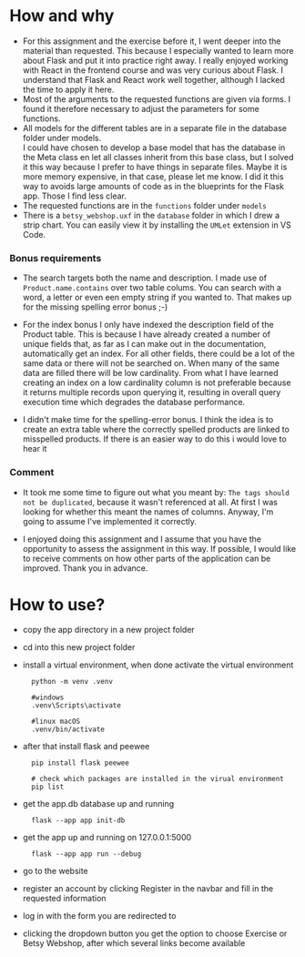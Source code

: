 # How and why

- For this assignment and the exercise before it, I went deeper into the material than requested.
  This because I especially wanted to learn more about Flask and put it into practice right away.
  I really enjoyed working with React in the frontend course and was very curious about Flask.
  I understand that Flask and React work well together, although I lacked the time to apply it here.
- Most of the arguments to the requested functions are given via forms. I found it therefore necessary to adjust the parameters for some functions.
- All models for the different tables are in a separate file in the database folder under models.  
  I could have chosen to develop a base model that has the database in the Meta class en let all classes inherit from this base class, but I solved it this way because I prefer to have things in separate files. Maybe it is more memory expensive, in that case, please let me know.
  I did it this way to avoids large amounts of code as in the blueprints for the Flask app. Those I find less clear.
- The requested functions are in the `functions` folder under `models`
- There is a `betsy_webshop.uxf` in the `database` folder in which I drew a strip chart. You can easily view it by installing the `UMLet` extension in VS Code.

### Bonus requirements

- The search targets both the name and description. I made use of `Product.name.contains` over two table colums. You can search with a word, a letter or even een empty string if
  you wanted to. That makes up for the missing spelling error bonus ;-)

- For the index bonus I only have indexed the description field of the Product table. This is because I have already created a number of unique fields that, as far as I
  can make out in the documentation, automatically get an index. For all other fields, there could be a lot of the same data or there will not be searched on.
  When many of the same data are filled there will be low cardinality. From what I have learned creating an index on a low cardinality column is not preferable because it returns multiple records upon querying it, resulting in overall query execution time which degrades the database performance.

- I didn't make time for the spelling-error bonus. I think the idea is to create an extra table where the correctly spelled products are linked to misspelled products.
  If there is an easier way to do this i would love to hear it

### Comment

- It took me some time to figure out what you meant by: `The tags should not be duplicated`, because it wasn't referenced at all. At first I was looking for whether this meant
  the names of columns. Anyway, I'm going to assume I've implemented it correctly.

- I enjoyed doing this assignment and I assume that you have the opportunity to assess the assignment in this way. If possible, I would like to receive comments on how other
  parts of the application can be improved. Thank you in advance.

# How to use?

- copy the app directory in a new project folder
- cd into this new project folder
- install a virtual environment, when done activate the virtual environment

        python -m venv .venv

        #windows
        .venv\Scripts\activate

        #linux macOS
        .venv/bin/activate

- after that install flask and peewee

        pip install flask peewee

        # check which packages are installed in the virual environment
        pip list

- get the app.db database up and running

        flask --app app init-db

- get the app up and running on 127.0.0.1:5000

        flask --app app run --debug

- go to the website
- register an account by clicking Register in the navbar and fill in the requested information
- log in with the form you are redirected to
- clicking the dropdown button you get the option to choose Exercise or Betsy Webshop, after which several links become available
